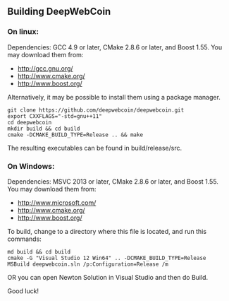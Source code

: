 ## Building DeepWebCoin

### On linux:

Dependencies: GCC 4.9 or later, CMake 2.8.6 or later, and Boost 1.55.
You may download them from:

* http://gcc.gnu.org/
* http://www.cmake.org/
* http://www.boost.org/

Alternatively, it may be possible to install them using a package manager.

```
git clone https://github.com/deepwebcoin/deepwebcoin.git
export CXXFLAGS="-std=gnu++11"
cd deepwebcoin
mkdir build && cd build
cmake -DCMAKE_BUILD_TYPE=Release .. && make
```

The resulting executables can be found in build/release/src.


### On Windows:
Dependencies: MSVC 2013 or later, CMake 2.8.6 or later, and Boost 1.55. You may download them from:
* http://www.microsoft.com/
* http://www.cmake.org/
* http://www.boost.org/

To build, change to a directory where this file is located, and run this commands:

```
md build && cd build
cmake -G "Visual Studio 12 Win64" .. -DCMAKE_BUILD_TYPE=Release
MSBuild deepwebcoin.sln /p:Configuration=Release /m
```
OR you can open Newton Solution in Visual Studio and then do Build.

Good luck!
